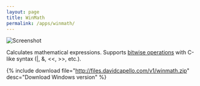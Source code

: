 ```yaml
---
layout: page
title: WinMath
permalink: /apps/winmath/
---
```


<img class="img-responsive" src="screenshot0.png" alt="Screenshot" />

Calculates mathematical expressions. Supports
[bitwise operations](http://en.wikipedia.org/wiki/Bitwise_operation)
with C-like syntax (|, &amp;, &lt;&lt;, &gt;&gt;, etc.).

{% include download file="http://files.davidcapello.com/v1/winmath.zip" desc="Download Windows version" %}
